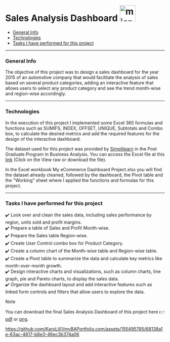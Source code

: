 # Sales Analysis Dashboard <img width="50" height="50" src="https://img.icons8.com/bubbles/50/microsoft-excel-2019.png" alt="microsoft-excel-2019"/>

- [General Info](https://github.com/KaroLili1/myBAPortfolio.com/tree/main/Excel%20Projects#general-info)
- [Technologies](https://github.com/KaroLili1/myBAPortfolio.com/tree/main/Excel%20Projects#technologies)
- [Tasks I have performed for this project](https://github.com/KaroLili1/myBAPortfolio.com/tree/main/Excel%20Projects#tasks-i-have-performed-for-this-project)
---

### **General Info**
The objective of this project was to design a sales dashboard for the year 2015 of an automotive company that would facilitate the analysis of sales based on several product categories, adding an interactive feature that allows users to select any product category and see the trend month-wise and region-wise accordingly.
- - -

### **Technologies**
In the execution of this project I implemented some Excel 365 formulas and functions such as SUMIFS, INDEX, OFFSET, UNIQUE, Subtotals and Combo box, to calculate the desired metrics and add the required features for the design of the interactive dashboard.

The dataset used for this project was provided by [Simplilearn](https://www.simplilearn.com/) in the Post Graduate Program in Business Analysis.  You can access the Excel file at this [link](https://github.com/KaroLili1/myBAPortfolio.com/blob/main/Excel%20Projects/MyeCommerce%20Dashboard%20Project.xlsx)  (Click on the View raw or download the file).

In the Excel workbook My eCommerce Dashboard Project.xlsx you will find the dataset already cleaned, followed by the dashboard, the Pivot table and the "Working" sheet where I applied the functions and formulas for this project.
- - -

### **Tasks I have performed for this project**
✔️ Look over and clean the sales data, including sales performance by region, units sold and profit margins.<br />
✔️ Prepare a table of Sales and Profit Month-wise.<br />
✔️ Prepare the Sales table Region-wise.<br />
✔️ Create User Control combo box for Product Category.<br />
✔️ Create a column chart of the Month-wise table and Region-wise table.<br />
✔️ Create a Pivot table to summarize the data and calculate key metrics like month-over-month growth.<br />
✔️ Design interactive charts and visualizations, such as column charts, line graph, pie and Pareto charts, to display the sales data.<br />
✔️ Organize the dashboard layout and add interactive features such as linked form controls and filters that allow users to explore the data.

> [!NOTE]
> You can download the final Sales Analysis Dashboard of this project here 👉 [pdf](https://github.com/KaroLili1/myBAPortfolio.com/blob/main/Excel%20Projects/MyeCommerce%20Dashboard%20Project.pdf) or [png](https://github.com/KaroLili1/myBAPortfolio.com/blob/main/Excel%20Projects/Dashboard_Sales.png).



https://github.com/KaroLili1/myBAPortfolio.com/assets/155495785/68138a1e-63ac-4817-b8e3-46ec3b374a06


